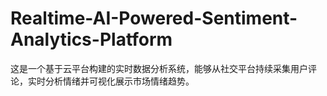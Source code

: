 # Realtime-AI-Powered-Sentiment-Analytics-Platform
这是一个基于云平台构建的实时数据分析系统，能够从社交平台持续采集用户评论，实时分析情绪并可视化展示市场情绪趋势。
